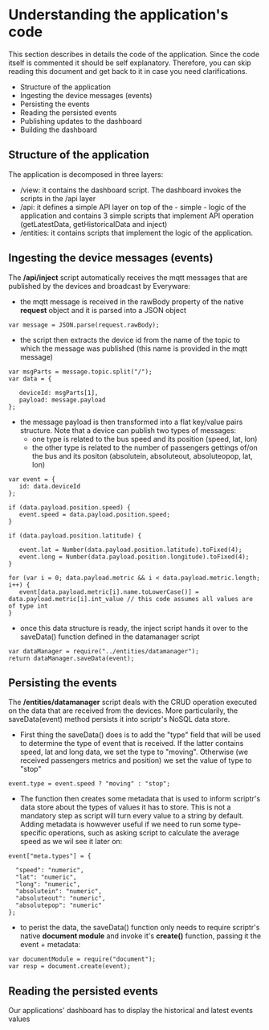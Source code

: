 # Understanding the application's code

This section describes in details the code of the application. Since the code itself is commented it should be self explanatory. Therefore, you can skip reading this document and get back to it in case you need clarifications.

- Structure of the application
- Ingesting the device messages (events)
- Persisting the events
- Reading the persisted events
- Publishing updates to the dashboard
- Building the dashboard

## Structure of the application

The application is decomposed in three layers:

- /view: it contains the dashboard script. The dashboard invokes the scripts in the /api layer
- /api: it defines a simple API layer on top of the - simple - logic of the application and contains 3 simple scripts that implement API operation (getLatestData, getHistoricalData and inject)
- /entities: it contains scripts that implement the logic of the application. 

## Ingesting the device messages (events)

The **/api/inject** script automatically receives the mqtt messages that are published by the devices and broadcast by Everyware:

- the mqtt message is received in the rawBody property of the native **request** object and it is parsed into a JSON object
```
var message = JSON.parse(request.rawBody);
```
- the script then extracts the device id from the name of the topic to which the message was published (this name is provided in the mqtt message)
```
var msgParts = message.topic.split("/");
var data = {
   
   deviceId: msgParts[1],
   payload: message.payload
}; 

```
- the message payload is then transformed into a flat key/value pairs structure. Note that a device can publish two types of messages:   
  - one type is related to the bus speed and its position (speed, lat, lon) 
  - the other type is related to the number of passengers gettings of/on the bus and its positon (absolutein, absoluteout, absoluteopop, lat, lon)
```
var event = {
   id: data.deviceId
};
   
if (data.payload.position.speed) {    
   event.speed = data.payload.position.speed;
}
    
if (data.payload.position.latitude) {
        
   event.lat = Number(data.payload.position.latitude).toFixed(4);
   event.long = Number(data.payload.position.longitude).toFixed(4);
}

for (var i = 0; data.payload.metric && i < data.payload.metric.length; i++) {
   event[data.payload.metric[i].name.toLowerCase()] = data.payload.metric[i].int_value // this code assumes all values are of type int
}
```
- once this data structure is ready, the inject script hands it over to the saveData() function defined in the datamanager script
```
var dataManager = require("../entities/datamanager");
return dataManager.saveData(event);
```

## Persisting the events

The **/entities/datamanager** script deals with the CRUD operation executed on the data that are received from the devices. More particularily, the saveData(event) method persists it into scriptr's NoSQL data store.

- First thing the saveData() does is to add the "type" field that will be used to determine the type of event that is received. If the latter contains speed, lat and long data, we set the type to "moving". Otherwise (we received passengers metrics and position) we set the value of type to "stop"
```
event.type = event.speed ? "moving" : "stop";  
```
- The function then creates some metadata that is used to inform scriptr's data store about the types of values it has to store. This is not a mandatory step as script will turn every value to a string by default. Adding metadata is howwever useful if we need to run some type-specific operations, such as asking script to calculate the average speed as we wil see it later on:
```
event["meta.types"] = {

  "speed": "numeric",
  "lat": "numeric",
  "long": "numeric",
  "absolutein": "numeric",
  "absoluteout": "numeric",
  "absolutepop": "numeric"
};

```
- to perist the data, the saveData() function only needs to require scriptr's native **document module** and invoke it's **create()** function, passing it the event + metadata:
```
var documentModule = require("document");
var resp = document.create(event);
```

## Reading the persisted events

Our applications' dashboard has to display the historical and latest events values 
